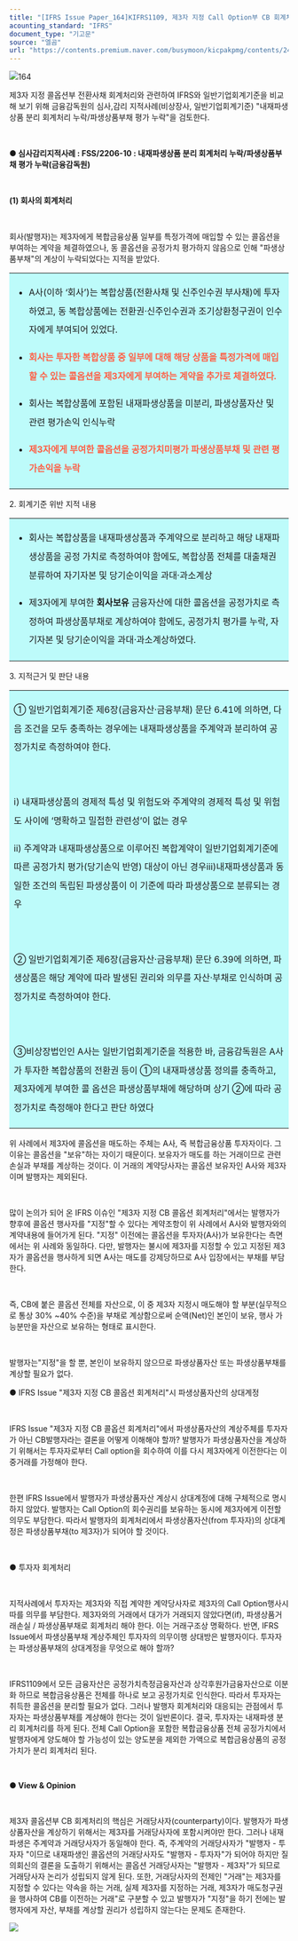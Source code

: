 ```yaml
---
title: "[IFRS Issue Paper_164]KIFRS1109, 제3자 지정 Call Option부 CB 회계처리(IFRS vs.일반)"
acounting_standard: "IFRS"
document_type: "기고문"
source: "엘곰"
url: "https://contents.premium.naver.com/busymoon/kicpakpmg/contents/240722150645050fq"
---
```

![](https://n2.news.naver.com/l.gif?type=content)164

제3자 지정 콜옵션부 전환사채 회계처리와 관련하여 IFRS와 일반기업회계기준을 비교해 보기 위해 금융감독원의 심사,감리 지적사례(비상장사, 일반기업회계기준) "내재파생상품 분리 회계처리 누락/파생상품부채 평가 누락"을 검토한다.

​

**● 심사감리지적사례 : FSS/2206-10 : 내재파생상품 분리 회계처리 누락/파생상품부채 평가 누락(금융감독원)**

​

**(1) 회사의 회계처리**

**​**

회사(발행자)는 제3자에게 복합금융상품 일부를 특정가격에 매입할 수 있는 콜옵션을 부여하는 계약을 체결하였으나, 동 콜옵션을 공정가치 평가하지 않음으로 인해 "파생상품부채"의 계상이 누락되었다는 지적을 받았다.

<table style=""><tbody><tr><td colspan="3" rowspan="1" style="width: 100.0%; height: 129.0px;  background-color: #bdfbfa;"><div><ul><li><p style="line-height:2.1;"><span style="">A사(이하 ‘회사’)는 복합상품(전환사채 및 신주인수권 부사채)에 투자하였고, 동 복합상품에는 전환권·신주인수권과 조기상환청구권이 인수자에게 부여되어 있었다.</span></p></li><li><p style="line-height:2.1;"><span style="color:#ff5f45;"><b>회사는 투자한 복합상품 중 일부에 대해 해당 상품을 특정가격에 매입할 수 있는 콜옵션을 제3자에게 부여하는 계약을 추가로 체결하였다.</b></span></p></li><li><p style="line-height:2.1;"><span style="">회사는 복합상품에 포함된 내재파생상품을 미분리, 파생상품자산 및 관련 평가손익 인식누락</span></p></li><li><p style="line-height:2.1;"><span style="color:#ff5f45;"><b>제3자에게 부여한 콜옵션을 공정가치미평가 파생상품부채 및 관련 평가손익을 누락</b></span></p></li></ul></div></td></tr></tbody></table>

2\. 회계기준 위반 지적 내용

<table style=""><tbody><tr><td colspan="3" rowspan="1" style="width: 100.0%; height: 129.0px;  background-color: #bdfbfa;"><div><ul><li><p style="line-height:2.1;"><span style="">회사는 복합상품을 내재파생상품과 주계약으로 분리하고 해당 내재파생상품을 공정 가치로 측정하여야 함에도, 복합상품 전체를 대출채권 분류하여 자기자본 및 당기순이익을 과대·과소계상</span></p></li><li><p style="line-height:2.1;"><span style="">제3자에게 부여한 </span><span style=""><b>회사보유</b></span><span style=""> 금융자산에 대한 콜옵션을 공정가치로 측정하여 파생상품부채로 계상하여야 함에도, 공정가치 평가를 누락, 자기자본 및 당기순이익을 과대·과소계상하였다.</span></p></li></ul></div></td></tr></tbody></table>

3\. 지적근거 및 판단 내용

<table style=""><tbody><tr><td colspan="3" rowspan="1" style="width: 100.0%; height: 129.0px;  background-color: #bdfbfa;"><div><p style="line-height:2.1;"><span style="">① 일반기업회계기준 제6장(금융자산·금융부채) 문단 6.41에 의하면, 다음 조건을 모두 충족하는 경우에는 내재파생상품을 주계약과 분리하여 공정가치로 측정하여야 한다.</span></p></div><div><p style="line-height:2.1;"><span style="">​</span></p></div><div><p style="line-height:2.1;"><span style="">ⅰ) 내재파생상품의 경제적 특성 및 위험도와 주계약의 경제적 특성 및 위험도 사이에 ‘명확하고 밀접한 관련성’이 없는 경우</span></p></div><div><p style="line-height:2.1;"><span style=""></span></p></div><div><p style="line-height:2.1;"><span style="">ⅱ) 주계약과 내재파생상품으로 이루어진 복합계약이 일반기업회계기준에 따른 공정가치 평가(당기손익 반영) 대상이 아닌 경우ⅲ)내재파생상품과 동일한 조건의 독립된 파생상품이 이 기준에 따라 파생상품으로 분류되는 경우</span></p></div><div><p style="line-height:2.1;"><span style="">​</span></p></div><div><p style="line-height:2.1;"><span style="">② 일반기업회계기준 제6장(금융자산·금융부채) 문단 6.39에 의하면, 파생상품은 해당 계약에 따라 발생된 권리와 의무를 자산·부채로 인식하며 공정가치로 측정하여야 한다.</span></p></div><div><p style="line-height:2.1;"><span style="">​</span></p></div><div><p style="line-height:2.1;"><span style="">③비상장법인인 A사는 일반기업회계기준을 적용한 바, 금융감독원은 A사가 투자한 복합상품의 전환권 등이 ①의 내재파생상품 정의를 충족하고, 제3자에게 부여한 콜 옵션은 파생상품부채에 해당하며 상기 ②에 따라 공정가치로 측정해야 한다고 판단 하였다</span></p></div></td></tr></tbody></table>

위 사례에서 제3자에 콜옵션을 매도하는 주체는 A사, 즉 복합금융상품 투자자이다. 그 이유는 콜옵션을 "보유"하는 자이기 때문이다. 보유자가 매도를 하는 거래이므로 관련 손실과 부채를 계상하는 것이다. 이 거래의 계약당사자는 콜옵션 보유자인 A사와 제3자이며 발행자는 제외된다.

​

많이 논의가 되어 온 IFRS 이슈인 "제3자 지정 CB 콜옵션 회계처리"에서는 발행자가 향후에 콜옵션 행사자를 "지정"할 수 있다는 계약조항이 위 사례에서 A사와 발행자와의 계약내용에 들어가게 된다. "지정" 이전에는 콜옵션을 투자자(A사)가 보유한다는 측면에서는 위 사례와 동일하다. 다만, 발행자는 불시에 제3자를 지정할 수 있고 지정된 제3자가 콜옵션을 행사하게 되면 A사는 매도를 강제당하므로 A사 입장에서는 부채를 부담한다.

​

즉, CB에 붙은 콜옵션 전체를 자산으로, 이 중 제3자 지정시 매도해야 할 부분(실무적으로 통상 30% ~40% 수준)을 부채로 계상함으로써 순액(Net)인 본인이 보유, 행사 가능분만을 자산으로 보유하는 형태로 표시한다.

​

발행자는"지정"을 할 뿐, 본인이 보유하지 않으므로 파생상품자산 또는 파생상품부채를 계상할 필요가 없다.

● IFRS Issue "제3자 지정 CB 콜옵션 회계처리"시 파생상품자산의 상대계정

​

IFRS Issue "제3자 지정 CB 콜옵션 회계처리"에서 파생상품자산의 계상주체를 투자자가 아닌 CB발행자라는 결론을 어떻게 이해해야 할까? 발행자가 파생상품자산을 계상하기 위해서는 투자자로부터 Call option을 회수하여 이를 다시 제3자에게 이전한다는 이중거래를 가정해야 한다.

​

한편 IFRS Issue에서 발행자가 파생상품자산 계상시 상대계정에 대해 구체적으로 명시하지 않았다. 발행자는 Call Option의 회수권리를 보유하는 동시에 제3자에게 이전할 의무도 부담한다. 따라서 발행자의 회계처리에서 파생상품자산(from 투자자)의 상대계정은 파생상품부채(to 제3자)가 되어야 할 것이다.

​

● 투자자 회계처리

​

지적사례에서 투자자는 제3자와 직접 계약한 계약당사자로 제3자의 Call Option행사시 따를 의무를 부담한다. 제3자와의 거래에서 대가가 거래되지 않았다면(if), 파생상품거래손실 / 파생상품부채로 회계처리 해야 한다. 이는 거래구조상 명확하다. 반면, IFRS Issue에서 파생상품부채 계상주체인 투자자의 의무이행 상대방은 발행자이다. 투자자는 파생상품부채의 상대계정을 무엇으로 해야 할까?

​

IFRS1109에서 모든 금융자산은 공정가치측정금융자산과 상각후원가금융자산으로 이분화 하므로 복합금융상품은 전체를 하나로 보고 공정가치로 인식한다. 따라서 투자자는 취득한 콜옵션을 분리할 필요가 없다. 그러나 발행자 회계처리와 대응되는 관점에서 투자자는 파생상품부채를 계상해야 한다는 것이 일반론이다. 결국, 투자자는 내재파생 분리 회계처리를 하게 된다. 전체 Call Option을 포함한 복합금융상품 전체 공정가치에서 발행자에게 양도해야 할 가능성이 있는 양도분을 제외한 가액으로 복합금융상품의 공정가치가 분리 회계처리 된다.

​

**● View & Opinion**

​

제3자 콜옵션부 CB 회계처리의 핵심은 거래당사자(counterparty)이다. 발행자가 파생상품자산을 계상하기 위해서는 제3자를 거래당사자에 포함시켜야만 한다. 그러나 내재파생은 주계약과 거래당사자가 동일해야 한다. 즉, 주계약의 거래당사자가 "발행자 - 투자자 "이므로 내재파생인 콜옵션의 거래당사자도 "발행자 - 투자자"가 되어야 하지만 질의회신의 결론을 도출하기 위해서는 콜옵션 거래당사자는 "발행자 - 제3자"가 되므로 거래당사자 논리가 성립되지 않게 된다. 또한, 거래당사자의 전제인 "거래"는 제3자를 지정할 수 있다는 약속을 하는 거래, 실제 제3자를 지정하는 거래, 제3자가 매도청구권을 행사하여 CB를 이전하는 거래"로 구분할 수 있고 발행자가 "지정"을 하기 전에는 발행자에게 자산, 부채를 계상할 권리가 성립하지 않는다는 문제도 존재한다.

![](https://dthumb-phinf.pstatic.net/dthumb?src=%22https://postfiles.pstatic.net/MjAyMzEwMTlfMTI5/MDAxNjk3NjgwNzA1Nzk3.tZ4WoeS71wWJvoKNzEASgel0pwgJXQ3wadTc7RofTdsg.i8VSt4q34BSDX9sSlBV12Ps3aDxkInXQhpO42PRxklYg.JPEG.busymoon/384779148_6950355678360602_249992270219877756_n.jpg?type=w773%22&service=scs&type=w800)

​